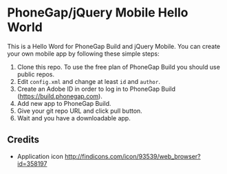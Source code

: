 # PhoneGap/jQuery Mobile Hello World

This is a Hello Word for PhoneGap Build and jQuery Mobile. You can
create your own mobile app by following these simple steps:

1. Clone this repo. To use the free plan of PhoneGap Build you should
use public repos.
2. Edit `config.xml` and change at least `id` and `author`.
3. Create an Adobe ID in order to log in to PhoneGap Build
(https://build.phonegap.com).
4. Add new app to PhoneGap Build.
5. Give your git repo URL and click pull button.
6. Wait and you have a downloadable app.

## Credits

* Application icon http://findicons.com/icon/93539/web_browser?id=358197
